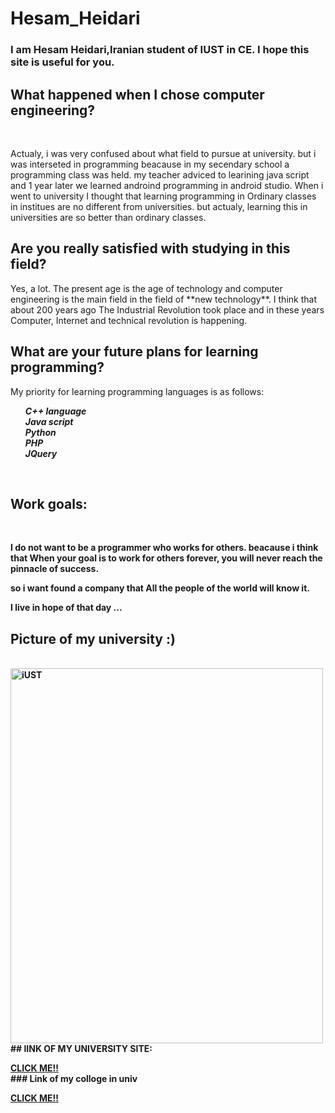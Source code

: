 # Hesam_Heidari
### I am Hesam Heidari,Iranian student of IUST in CE. I hope this site is useful for you.

## What happened when I chose computer engineering? 
<br>
<p> 
Actualy, i was very confused about what field to pursue at university. but i was interseted in programming beacause in my secendary school a programming class was held. my teacher adviced to learining java script and 1 year later we learned androind programming in android studio.
When i went to university I thought that learning programming in Ordinary classes in institues are no different from universities. but actualy, learning this in universities are so better than ordinary classes.
<br>
 
## Are you really satisfied with studying in this field? 
<p> 
Yes, a lot. The present age is the age of technology and computer engineering is the main field in the field of **new technology**. 
I think that about 200 years ago The Industrial Revolution took place and in these years Computer, Internet and technical revolution is happening. 
 

## What are your future plans for learning programming? 
<p>
 My priority for learning programming languages is as follows: 
 <br>
 
 <p> 

 <ol>
<strong><em>C++ language</em><br>
<strong><em>Java script</em><br>
<strong><em>Python</em><br>
<strong><em>PHP</em><br>
<strong><em>JQuery</em><br>
</ol>
 
 <br>
 
 
## Work goals:
<br>
<p> 
I do not want to be a programmer who works<b> for others</b>. beacause i think that When your goal is to work for others forever, you will never reach the pinnacle of success. <br>

so i want found a company that All the people of the world will know it. <br>

I live in hope of that day ... 
<br>
  
 ## Picture of my university :)
 <br>
<img src="https://www.google.com/urlsa=i&url=http%3A%2F%2Fwww.iust.ac.ir%2Ffind112.14457.36997.fa.html&psig=AOvVaw1VW8s22COAoeNBknHqHp5c&ust=1612817968253000&source=images&cd=vfe&ved=0CAIQjRxqFwoTCMD7rqPV2O4CFQAAAAAdAAAAABAJ" alt="iUST" width="500" height="600">

<br>
 ## lINK OF MY UNIVERSITY SITE:
 <br>
 <P>
 <a href="http://iust.ac.ir/">CLICK ME!!</a>
 
 <br>
 ### Link of my colloge in univ
<br> 
 
 <P>
 <a href="http://ce.iust.ac.ir/">CLICK ME!!</a>


